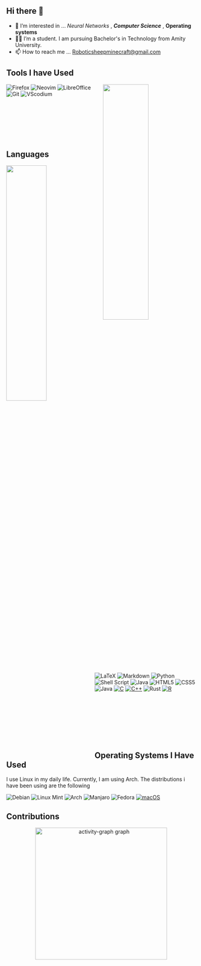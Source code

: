 ## Hi there 👋

<!--
**Robo-shep/Robo-shep** is a ✨ _special_ ✨ repository because its `README.md` (this file) appears on your GitHub profile.

Here are some ideas to get you started:

- 🔭 I’m currently working on ...
- 🌱 I’m currently learning ...
- 👯 I’m looking to collaborate on ...
- 🤔 I’m looking for help with ...
- 💬 Ask me about ...
- 📫 How to reach me: ...
- 😄 Pronouns: ...
- ⚡ Fun fact: ...
-->
- 👀 I’m interested in ... *Neural Networks* , ***Computer Science*** , **Operating systems**
- 👨‍💻 I’m a student. I am pursuing Bachelor's in Technology from Amity University. 
- 📫 How to reach me ... Roboticsheepminecraft@gmail.com

## Tools I have Used 

<img align="right" width="49%" height="40%" src="https://github-readme-stats.vercel.app/api?username=Robo-shep&show_icons=true&theme=tokyonight&hide_border=true"/>

![Firefox](https://img.shields.io/badge/Firefox-FB542B?style=for-the-badge&logo=Firefox&logoColor=white)
![Neovim](https://img.shields.io/badge/NeoVim-1f51ff?&style=for-the-badge&logo=neovim&logoColor=white)
![LibreOffice](https://img.shields.io/badge/LibreOffice-%2318A303?style=for-the-badge&logo=LibreOffice&logoColor=white)
![Git](https://img.shields.io/badge/git-white?style=for-the-badge&logo=git&logoColor=red)
![VScodium](https://img.shields.io/badge/VScodium-00FFFF?style=for-the-badge&logo=VScodium&logoColor=black)
<br>
<br>
</p>
<p>
<br>
</p>
<p>
<br>
</p>
<p>
<br>
</p>

## Languages
<img align="left" width="46%" height="40%" src="https://github-readme-stats.vercel.app/api/top-langs/?username=Robo-shep&theme=tokyonight&hide_border=false&include_all_commits=true&count_private=false&layout=compact&hide_border=true"/>

![LaTeX](https://img.shields.io/badge/latex-%23008080.svg?style=for-the-badge&logo=latex&logoColor=white)
![Markdown](https://img.shields.io/badge/markdown-%23000000.svg?style=for-the-badge&logo=markdown&logoColor=white)
![Python](https://img.shields.io/badge/python-3670A0?style=for-the-badge&logo=python&logoColor=ffdd54)
![Shell Script](https://img.shields.io/badge/shell_script-%23121011.svg?style=for-the-badge&logo=gnu-bash&logoColor=white)
![Java](https://img.shields.io/badge/java-%23ED8B00.svg?style=for-the-badge&logo=openjdk&logoColor=white)
![HTML5](https://img.shields.io/badge/html5-%23E34F26.svg?style=for-the-badge&logo=html5&logoColor=white)
![CSS5](https://img.shields.io/badge/css3-%231572B6.svg?style=for-the-badge&logo=css3&logoColor=white)
![Java](https://img.shields.io/badge/JavaScript-%23FFFF00?style=for-the-badge&logo=javascript&logoColor=black)
[![C](https://img.shields.io/badge/C-00599C?style=for-the-badge&logo=c&logoColor=white)](#)
[![C++](https://img.shields.io/badge/C++-%2300599C.svg?style=for-the-badge&logo=c%2B%2B&logoColor=white)](#)
![Rust](https://img.shields.io/badge/Rust-black?style=for-the-badge&logo=rust&logoColor=%23EE4B2B)
[![R](https://img.shields.io/badge/R-%23276DC3.svg?style=for-the-badge&logo=r&logoColor=white)](#)
<br>
</p>
<p>
<br>
</p>
<p>
<br>
</p>
<br>
<br>
<br>



## Operating Systems I Have Used
I use Linux in my daily life. Currently, I am using Arch. The distributions i have been using are the following

![Debian](https://img.shields.io/badge/Debian-D70A53?style=for-the-badge&logo=debian&logoColor=white)
![Linux Mint](https://img.shields.io/badge/Linux%20Mint-87CF3E?style=for-the-badge&logo=Linux%20Mint&logoColor=white)
![Arch](https://img.shields.io/badge/Arch%20Linux-1793D1?logo=arch-linux&logoColor=fff&style=for-the-badge)
![Manjaro](https://img.shields.io/badge/Manjaro-35BF5C?style=for-the-badge&logo=Manjaro&logoColor=white)
![Fedora](https://img.shields.io/badge/Fedora-294172?style=for-the-badge&logo=fedora&logoColor=white)
[![macOS](https://img.shields.io/badge/macOS-000000?style=for-the-badge&logo=apple&logoColor=F0F0F0)](#)

## Contributions
<div align="center">
  <img src="https://github-readme-activity-graph.vercel.app/graph?username=Robo-shep&radius=100&theme=high-contrast&area=true&order=5&hide_border=false&hide_title=false&custom_title=Contribution%20Graph" height="350" alt="activity-graph graph"  />
</div>
